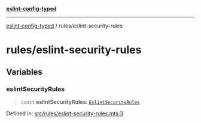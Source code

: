 [**eslint-config-typed**](../README.md)

---

[eslint-config-typed](../README.md) / rules/eslint-security-rules

# rules/eslint-security-rules

## Variables

### eslintSecurityRules

> `const` **eslintSecurityRules**: [`EslintSecurityRules`](../types/rules/eslint-security-rules.md#eslintsecurityrules)

Defined in: [src/rules/eslint-security-rules.mts:3](https://github.com/noshiro-pf/eslint-config-typed/blob/main/src/rules/eslint-security-rules.mts#L3)
